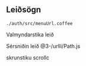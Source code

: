 ## Leiðsögn

`./auth/src/menuUrl.coffee`

Valmyndarstika leið

Sérsniðin leið
@3-/urlli/Path.js

skrunstiku
scrollc